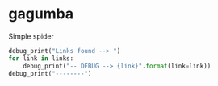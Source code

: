 # gagumba


Simple spider

``` python
debug_print("Links found --> ")
for link in links:
    debug_print("-- DEBUG --> {link}".format(link=link))
debug_print("--------")
```